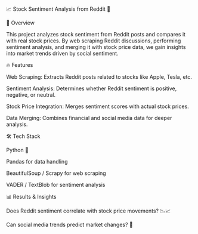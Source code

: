 

📈 Stock Sentiment Analysis from Reddit 🏦

🚀 Overview

This project analyzes stock sentiment from Reddit posts and compares it with real stock prices. By web scraping Reddit discussions, performing sentiment analysis, and merging it with stock price data, we gain insights into market trends driven by social sentiment.

🔥 Features

Web Scraping: Extracts Reddit posts related to stocks like Apple, Tesla, etc.

Sentiment Analysis: Determines whether Reddit sentiment is positive, negative, or neutral.

Stock Price Integration: Merges sentiment scores with actual stock prices.

Data Merging: Combines financial and social media data for deeper analysis.


🛠️ Tech Stack

Python 🐍

Pandas for data handling

BeautifulSoup / Scrapy for web scraping

VADER / TextBlob for sentiment analysis


📊 Results & Insights

Does Reddit sentiment correlate with stock price movements? 📉📈

Can social media trends predict market changes? 🤔







